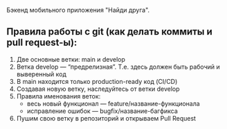 Бэкенд мобильного приложения "Найди друга".

## Правила работы с git (как делать коммиты и pull request-ы):
1. Две основные ветки: main и develop
2. Ветка develop — “предрелизная”. Т.е. здесь должен быть рабочий и выверенный код
3. В main находится только production-ready код (CI/CD)
4. Создавая новую ветку, наследуйтесь от ветки develop
5. Правила именования веток:
   - весь новый функционал — feature/название-функционала
   - исправление ошибок — bugfix/название-багфикса
6. Пушим свою ветку в репозиторий и открываем Pull Request
